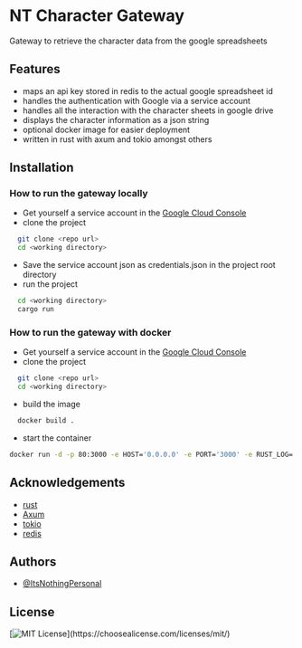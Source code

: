 # NT Character Gateway

Gateway to retrieve the character data from the google spreadsheets

## Features

- maps an api key stored in redis to the actual google spreadsheet id
- handles the authentication with Google via a service account
- handles all the interaction with the character sheets in google drive
- displays the character information as a json string
- optional docker image for easier deployment
- written in rust with axum and tokio amongst others

## Installation

### How to run the gateway locally

- Get yourself a service account in the [Google Cloud Console](https://console.cloud.google.com/apis/credentials)
- clone the project
```bash
  git clone <repo url>
  cd <working directory>
```
- Save the service account json as credentials.json in the project root directory    
- run the project
```bash  
  cd <working directory>
  cargo run
```

### How to run the gateway with docker
- Get yourself a service account in the [Google Cloud Console](https://console.cloud.google.com/apis/credentials)
- clone the project
```bash
  git clone <repo url>
  cd <working directory>
```
- build the image
```bash  
  docker build .
```
- start the container
```bash
docker run -d -p 80:3000 -e HOST='0.0.0.0' -e PORT='3000' -e RUST_LOG='debug' -e DB_CONNECTION_STRING='redis://<host>:<port>' -e CACHE_TTL='300' -e SERVICE_ACCOUNT_INFORMATION='<credentials string>' <docker-image-hash>
```

## Acknowledgements
 - [rust](https://www.rust-lang.org)
 - [Axum](https://github.com/tokio-rs/axum)
 - [tokio](https://tokio.rs)
 - [redis](https://redis.io) 

## Authors

- [@ItsNothingPersonal](https://www.github.com/itsnothingpersonal)


## License

[![MIT License](https://img.shields.io/apm/l/atomic-design-ui.svg?)](https://choosealicense.com/licenses/mit/)